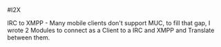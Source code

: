#I2X

IRC to XMPP - Many mobile clients don't support MUC,
to fill that gap, I wrote 2 Modules to connect as a Client 
to a IRC and XMPP and Translate between them. 
